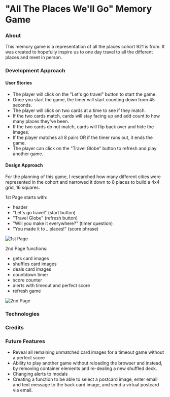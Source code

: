 # "All The Places We'll Go" Memory Game

### About

This memory game is a representation of all the places cohort 921 is from. It was created to hopefully inspire us to one day travel to all the different places and meet in person. 

### Development Approach

#### User Stories

- The player will click on the "Let's go travel" button to start the game.
- Once you start the game, the timer will start counting down from 45 seconds.
- The player will click on two cards at a time to see if they match. 
- If the two cards match, cards will stay facing up and add count to how many places they've been.
- If the two cards do not match, cards will flip back over and hide the images.
- If the player matches all 8 pairs OR if the timer runs out, it ends the game.
- The player can click on the "Travel Globe" button to refresh and play another game.

#### Design Approach

For the planning of this game, I researched how many different cities were represented in the cohort and narrowed it down to 8 places to build a 4x4 grid, 16 squares. 

1st Page starts with:
- header
- "Let's go travel" (start button)
- "Travel Globe" (refresh button)
- "Will you make it everywhere?" (timer question) 
- "You made it to _ places!" (score phrase)

![1st Page](1stPage.png)

2nd Page functions:
- gets card images
- shuffles card images
- deals card images
- countdown timer
- score counter
- alerts with timeout and perfect score
- refresh game

![2nd Page](2ndPage.png)

### Technologies



### Credits



### Future Features

- Reveal all remaining unmatched card images for a timeout game without a perfect score
- Ability to play another game without reloading the browser and instead, by removing container elements and re-dealing a new shuffled deck.
- Changing alerts to modals
- Creating a function to be able to select a postcard image, enter email and text message to the back card image, and send a virtual postcard via email.
